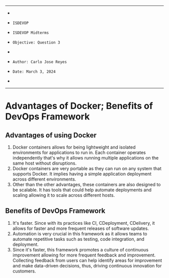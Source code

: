 **********************************************************************
*
*     ISDEVOP
*     ISDEVOP Midterms
*     Objective: Question 3
*     
*     Author: Carlo Jose Reyes
*     Date: March 3, 2024
*     
**********************************************************************

# Advantages of Docker; Benefits of DevOps Framework

## Advantages of using Docker

1. Docker containers allows for being lightweight and isolated environments for applications to run in. Each container operates independently that's why it allows running multiple applications on the same host without disruptions.
2. Docker containers are very portable as they can run on any system that supports Docker. It implies having a simple application deployment across different environments.
3. Other than the other advantages, these containers are also designed to be scalable. It has tools that could help automate deployments and scaling allowing it to scale across different hosts.

## Benefits of DevOps Framework

1. It's faster. Since with its practices like CI, CDeployment, CDelivery, it allows for faster and more frequent releases of software updates.
2. Automation is very crucial in this framework as it allows teams to automate repetitive tasks such as testing, code integration, and deployment. 
3. Since it's faster, this framework promotes a culture of continuous improvement allowing for more frequent feedback and improvement. Collecting feedback from users can help identify areas for improvement and make data-driven decisions, thus, driving continuous innovation for customers.